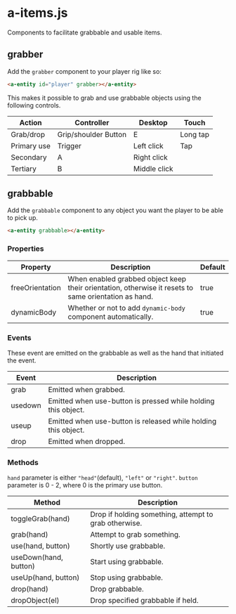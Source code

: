 # a-items.js

Components to facilitate grabbable and usable items.

## grabber

Add the `grabber` component to your player rig like so:

```html
<a-entity id="player" grabber></a-entity>
```

This makes it possible to grab and use grabbable objects using the following controls.

| Action      | Controller           | Desktop      | Touch    |
| ----------- | -------------------- | ------------ | -------- |
| Grab/drop   | Grip/shoulder Button | E            | Long tap |
| Primary use | Trigger              | Left click   | Tap      |
| Secondary   | A                    | Right click  |
| Tertiary    | B                    | Middle click |

## grabbable

Add the `grabbable` component to any object you want the player to be able to pick up.

```html
<a-entity grabbable></a-entity>
```

### Properties

| Property        | Description                                                                                          | Default |
| --------------- | ---------------------------------------------------------------------------------------------------- | ------- |
| freeOrientation | When enabled grabbed object keep their orientation, otherwise it resets to same orientation as hand. | true    |
| dynamicBody     | Whether or not to add `dynamic-body` component automatically.                                        | true    |

### Events

These event are emitted on the grabbable as well as the hand that initiated the event.

| Event   | Description                                                    |
| ------- | -------------------------------------------------------------- |
| grab    | Emitted when grabbed.                                          |
| usedown | Emitted when use-button is pressed while holding this object.  |
| useup   | Emitted when use-button is released while holding this object. |
| drop    | Emitted when dropped.                                          |

### Methods

`hand` parameter is either `"head"`(default), `"left"` or `"right"`.
`button` parameter is 0 - 2, where 0 is the primary use button.

| Method                | Description                                           |
| --------------------- | ----------------------------------------------------- |
| toggleGrab(hand)      | Drop if holding something, attempt to grab otherwise. |
| grab(hand)            | Attempt to grab something.                            |
| use(hand, button)     | Shortly use grabbable.                                |
| useDown(hand, button) | Start using grabbable.                                |
| useUp(hand, button)   | Stop using grabbable.                                 |
| drop(hand)            | Drop grabbable.                                       |
| dropObject(el)        | Drop specified grabbable if held.                     |

